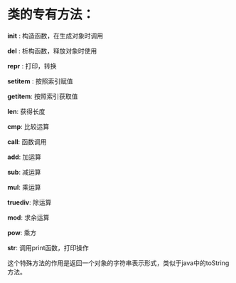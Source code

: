 # 类的专有方法：

__init__ : 构造函数，在生成对象时调用

__del__ : 析构函数，释放对象时使用

__repr__ : 打印，转换

__setitem__ : 按照索引赋值

__getitem__: 按照索引获取值

__len__: 获得长度

__cmp__: 比较运算

__call__: 函数调用

__add__: 加运算

__sub__: 减运算

__mul__: 乘运算

__truediv__: 除运算

__mod__: 求余运算

__pow__: 乘方

__str__: 调用print函数，打印操作

这个特殊方法的作用是返回一个对象的字符串表示形式，类似于java中的toString方法。
